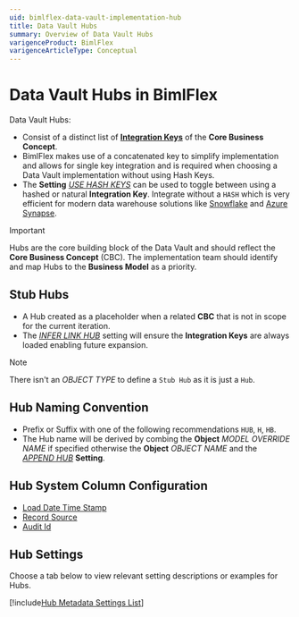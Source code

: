 ```yaml
---
uid: bimlflex-data-vault-implementation-hub
title: Data Vault Hubs
summary: Overview of Data Vault Hubs
varigenceProduct: BimlFlex
varigenceArticleType: Conceptual
---
```

# Data Vault Hubs in BimlFlex

Data Vault Hubs:

* Consist of a distinct list of [**Integration Keys**](xref:bimlflex-data-vault-implementation-integration-keys#integration-keys-business-key) of the **Core Business Concept**.
* BimlFlex makes use of a concatenated key to simplify implementation and allows for single key integration and is required when choosing a Data Vault implementation without using Hash Keys.
* The **Setting** [*USE HASH KEYS*](xref:bimlflex-app-reference-documentation-settings-index) can be used to toggle between using a hashed or natural **Integration Key**.
  Integrate without a `HASH` which is very efficient for modern data warehouse solutions like [Snowflake](https://www.snowflake.com/) and [Azure Synapse](https://azure.microsoft.com/en-us/services/synapse-analytics/).

> [!IMPORTANT]
> Hubs are the core building block of the Data Vault and should reflect the **Core Business Concept** (CBC).
> The implementation team should identify and map Hubs to the **Business Model** as a priority.

## Stub Hubs

* A Hub created as a placeholder when a related **CBC** that is not in scope for the current iteration.
* The [*INFER LINK HUB*](xref:bimlflex-app-reference-documentation-settings-index) setting will ensure the **Integration Keys** are always loaded enabling future expansion.

> [!NOTE]
> There isn't an *OBJECT TYPE* to define a `Stub Hub` as it is just a `Hub`.

## Hub Naming Convention

* Prefix or Suffix with one of the following recommendations `HUB`, `H`, `HB`.
* The Hub name will be derived by combing the **Object** *MODEL OVERRIDE NAME* if specified otherwise the **Object** *OBJECT NAME* and the [*APPEND HUB*](xref:bimlflex-app-reference-documentation-settings-index) **Setting**.

## Hub System Column Configuration

* [Load Date Time Stamp](xref:bimlflex-data-vault-best-practices#load-date-time-stamp)
* [Record Source](xref:bimlflex-data-vault-best-practices#record-source)
* [Audit Id](xref:bimlflex-data-vault-best-practices#audit-id)

## Hub Settings

Choose a tab below to view relevant setting descriptions or examples for Hubs.

[!include[Hub Metadata Settings List](_settings_hub.md)]